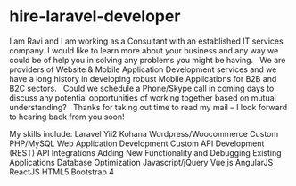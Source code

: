 # hire-laravel-developer
I am Ravi and I am working as a Consultant with an established IT services company. I would like to learn more about your business and any way we could be of help you in solving any problems you might be having.   We are providers of Website &amp; Mobile Application Development services and we have a long history in developing robust Mobile Applications for B2B and B2C sectors.   Could we schedule a Phone/Skype call in coming days to discuss any potential opportunities of working together based on mutual understanding?   Thanks for taking out time to read my mail – I look forward to hearing back from you soon!

My skills include:
Laravel
Yii2
Kohana
Wordpress/Woocommerce
Custom PHP/MySQL Web Application Development
Custom API Development (REST)
API Integrations
Adding New Functionality and Debugging Existing Applications
Database Optimization
Javascript/jQuery
Vue.js
AngularJS
ReactJS
HTML5
Bootstrap 4
